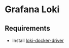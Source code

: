 # Grafana Loki

## Requirements

- Install
  [loki-docker-driver](https://github.com/grafana/loki/tree/master/cmd/docker-driver)
